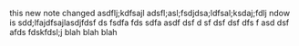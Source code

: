 
this new note changed 
asdflj;kdfsajl adsfl;asl;fsdjdsa;ldfsal;ksdaj;fdlj
ndow is sdd;lfajdfsajlasdjfdsf
ds
fsdfa
fds
sdfa
asdf
dsf
d
sf
dsf
dsf
dfs
f
asd
dsf
afds fdskfdsl;j
blah blah blah

